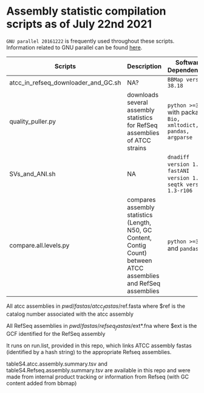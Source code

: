 # Assembly statistic compilation scripts as of July 22nd 2021

`GNU parallel 20161222` is frequently used throughout these scripts. Information related to GNU parallel can be found [here](https://www.gnu.org/software/parallel/).

Scripts | Description | Software Dependencies | Additional Files
--------|-------------|-----------------------|-----------------
atcc_in_refseq_downloader_and_GC.sh | NA? | `BBMap version 38.18` | NA
quality_puller.py | downloads several assembly statistics for RefSeq assemblies of ATCC strains | `python >=3.5` with packages `Bio, xmltodict, pandas, argparse` | tableS4.Refseq.assembly.summary.tsv
SVs_and_ANI.sh | NA | `dnadiff version 1.3`, `fastANI version 1.33`, `seqtk version 1.3-r106` | atcc_in_refseq.tsv
compare.all.levels.py | compares assembly statistics (Length, N50, GC Content, Contig Count) between ATCC assemblies and RefSeq assemblies | `python >=3.5` and `pandas` | NA


All atcc assemblies in $pwd/fastas/atcc_fastas/$ref.fasta where $ref is the catalog number associated with the atcc assembly

All RefSeq assemblies in $pwd/fastas/refseq_fastas/$ext*.fna where $ext is the GCF identified for the RefSeq assembly

It runs on run.list, provided in this repo, which links ATCC assembly fastas (identified by a hash string) to the appropriate Refseq assemblies.


tableS4.atcc.assembly.summary.tsv and tableS4.Refseq.assembly.summary.tsv are available in this repo and were made from internal product tracking or information from Refseq (with GC content added from bbmap)

